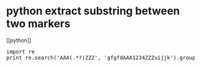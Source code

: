 # python extract substring between two markers
[[python]]

<pre class="py">
import re
print re.search('AAA(.*?)ZZZ', 'gfgfdAAA1234ZZZuijjk').group(1)
</pre>
